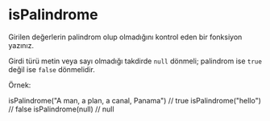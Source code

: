 # isPalindrome

Girilen değerlerin palindrom olup olmadığını kontrol eden bir fonksiyon yazınız. 

Girdi türü metin veya sayı olmadığı takdirde `null` dönmeli;
palindrom ise `true` değil ise `false` dönmelidir.

Örnek:

isPalindrome("A man, a plan, a canal, Panama") // true
isPalindrome("hello") // false
isPalindrome(null) // null
